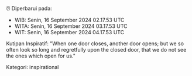 ⏰ Diperbarui pada:
- WIB: Senin, 16 September 2024 02.17.53 UTC
- WITA: Senin, 16 September 2024 03.17.53 UTC
- WIT: Senin, 16 September 2024 04.17.53 UTC

Kutipan Inspiratif:
"When one door closes, another door opens; but we so often look so long and regretfully upon the closed door, that we do not see the ones which open for us."


Kategori: inspirational

